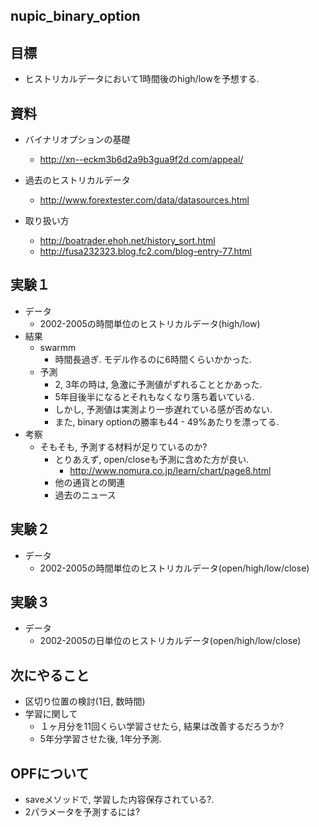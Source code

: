 nupic_binary_option
---

## 目標
+ ヒストリカルデータにおいて1時間後のhigh/lowを予想する. 


## 資料
+ バイナリオプションの基礎
  + http://xn--eckm3b6d2a9b3gua9f2d.com/appeal/

+ 過去のヒストリカルデータ
  + http://www.forextester.com/data/datasources.html

+ 取り扱い方
  + http://boatrader.ehoh.net/history_sort.html
  + http://fusa232323.blog.fc2.com/blog-entry-77.html


## 実験１
+ データ
  + 2002-2005の時間単位のヒストリカルデータ(high/low)
+ 結果
  + swarmm
    + 時間長過ぎ. モデル作るのに6時間くらいかかった.
  + 予測
    + 2, 3年の時は, 急激に予測値がずれることとかあった.
    + 5年目後半になるとそれもなくなり落ち着いている.
    + しかし, 予測値は実測より一歩遅れている感が否めない.
    + また, binary optionの勝率も44 - 49%あたりを漂ってる.
+ 考察
  + そもそも, 予測する材料が足りているのか?
    + とりあえず, open/closeも予測に含めた方が良い.
      + http://www.nomura.co.jp/learn/chart/page8.html
    + 他の通貨との関連
    + 過去のニュース

## 実験２
  + データ
    + 2002-2005の時間単位のヒストリカルデータ(open/high/low/close)

## 実験３
  + データ
    + 2002-2005の日単位のヒストリカルデータ(open/high/low/close)

## 次にやること
+ 区切り位置の検討(1日, 数時間)
+ 学習に関して
  + １ヶ月分を11回くらい学習させたら, 結果は改善するだろうか?
  + 5年分学習させた後, 1年分予測.


## OPFについて
+ saveメソッドで, 学習した内容保存されている?.
+ 2パラメータを予測するには? 





